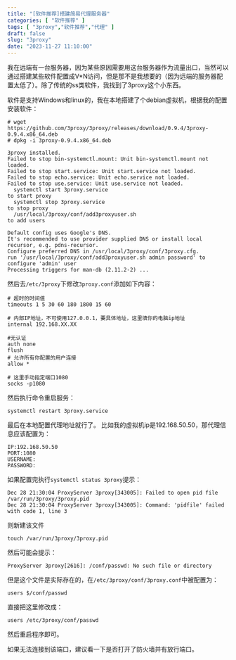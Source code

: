 ```yaml
---
title: "[软件推荐]搭建简易代理服务器"
categories: [ "软件推荐" ]
tags: [ "3proxy","软件推荐","代理" ]
draft: false
slug: "3proxy"
date: "2023-11-27 11:10:00"
---
```


我在远端有一台服务器，因为某些原因需要用这台服务器作为流量出口，当然可以通过搭建某些软件配置成V*N访问，但是那不是我想要的（因为远端的服务器配置太低了）。除了传统的ss类软件，我找到了3proxy这个小东西。


<!--more-->


软件是支持Windows和linux的，我在本地搭建了个debian虚拟机，根据我的配置安装软件：
```shell
# wget https://github.com/3proxy/3proxy/releases/download/0.9.4/3proxy-0.9.4.x86_64.deb
# dpkg -i 3proxy-0.9.4.x86_64.deb 

3proxy installed.
Failed to stop bin-systemctl.mount: Unit bin-systemctl.mount not loaded.
Failed to stop start.service: Unit start.service not loaded.
Failed to stop echo.service: Unit echo.service not loaded.
Failed to stop use.service: Unit use.service not loaded.
  systemctl start 3proxy.service
to start proxy
  systemctl stop 3proxy.service
to stop proxy
  /usr/local/3proxy/conf/add3proxyuser.sh
to add users

Default config uses Google's DNS.
It's recommended to use provider supplied DNS or install local recursor, e.g. pdns-recursor.
Configure preferred DNS in /usr/local/3proxy/conf/3proxy.cfg.
run '/usr/local/3proxy/conf/add3proxyuser.sh admin password' to configure 'admin' user
Processing triggers for man-db (2.11.2-2) ...
```
然后去`/etc/3proxy`下修改`3proxy.conf`添加如下内容：
```shell
# 超时的时间值
timeouts 1 5 30 60 180 1800 15 60
 
# 内部IP地址，不可使用127.0.0.1，要具体地址，这里填你的电脑ip地址
internal 192.168.XX.XX

#无认证
auth none
flush
# 允许所有你配置的用户连接
allow *

# 这里手动指定端口1080
socks -p1080
```
然后执行命令重启服务：
```
systemctl restart 3proxy.service
```
最后在本地配置代理地址就行了。
比如我的虚拟机ip是192.168.50.50，那代理信息应该配置为：
```
IP:192.168.50.50
PORT:1080
USERNAME:
PASSWORD:
```
如果配置完执行`systemctl status 3proxy`提示：
```
Dec 28 21:30:04 ProxyServer 3proxy[343005]: Failed to open pid file /var/run/3proxy/3proxy.pid
Dec 28 21:30:04 ProxyServer 3proxy[343005]: Command: 'pidfile' failed with code 1, line 3
```
则新建该文件
```
touch /var/run/3proxy/3proxy.pid
```
然后可能会提示：
```
ProxyServer 3proxy[2616]: /conf/passwd: No such file or directory
```
但是这个文件是实际存在的，在`/etc/3proxy/conf/3proxy.conf`中被配置为：
```
users $/conf/passwd
```
直接把这里修改成：
```
users /etc/3proxy/conf/passwd
```
然后重启程序即可。

如果无法连接到该端口，建议看一下是否打开了防火墙并有放行端口。

